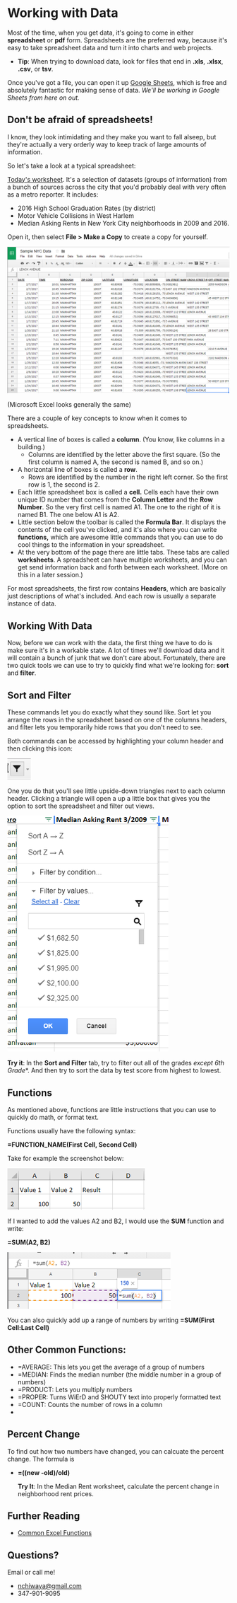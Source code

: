 # Working with Data

Most of the time, when you get data, it's going to come in either **spreadsheet** or **pdf** form. Spreadsheets are the preferred way, because it's easy to take spreadsheet data and turn it into charts and web projects.

- **Tip**: When trying to download data, look for files that end in **.xls**, **.xlsx**, **.csv**, or **tsv**. 

Once you've got a file, you can open it up [Google Sheets](https://sheets.google.com), which is free and absolutely fantastic for making sense of data. *We'll be working in Google Sheets from here on out.*

## Don't be afraid of spreadsheets!

I know, they look intimidating and they make you want to fall alseep, but they're actually a very orderly way to keep track of large amounts of information.

So let's take a look at a typical spreadsheet:

[Today's worksheet](https://docs.google.com/spreadsheets/d/16qzSpZGxTqzR2SS_tRTXJY3nUZEGNCy0ZJcwY8Yc1mg/edit?usp=sharing). It's a selection of datasets (groups of information) from a bunch of sources across the city that you'd probably deal with very often as a metro reporter. It includes:

- 2016 High School Graduation Rates (by district) 
- Motor Vehicle Collisions in West Harlem
- Median Asking Rents in New York City neighborhoods in 2009 and 2016.

Open it, then select **File > Make a Copy** to create a copy for yourself. 

![Spreadsheet Screenshot](spreadsheet.png)

(Microsoft Excel looks generally the same)

There are a couple of key concepts to know when it comes to spreadsheets.

- A vertical line of boxes is called a **column**. (You know, like columns in a building.)
  - Columns are identified by the letter above the first square. (So the first column is named A, the second is named B, and so on.)
- A horizontal line of boxes is called a **row**.
  - Rows are identified by the number in the right left corner. So the first row is 1, the second is 2.
- Each little spreadsheet box is called a **cell.** Cells each have their own unique ID number that comes from the **Column Letter** and the **Row Number**. So the very first cell is named A1. The one to the right of it is named B1. The one below A1 is A2.
- Little section below the toolbar is called the **Formula Bar**. It displays the contents of the cell you've clicked, and it's also where you can write **functions,** which are awesome little commands that you can use to do cool things to the information in your spreadsheet.
- At the very bottom of the page there are little tabs. These tabs are called **worksheets**. A spreadsheet can have multiple worksheets, and you can get send information back and forth between each worksheet. (More on this in a later session.)

For most spreadsheets, the first row contains **Headers**, which are basically just descriptions of what's included. And each row is usually a separate instance of data.

## Working With Data

Now, before we can work with the data, the first thing we have to do is make sure it's in a workable state. A lot of times we'll download data and it will contain a bunch of junk that we don't care about. Fortunately, there are two quick tools we can use to try to quickly find what we're looking for: **sort** and **filter**.

## Sort and Filter

These commands let you do exactly what they sound like. Sort let you arrange the rows in the spreadsheet based on one of the columns headers, and filter lets you temporarily hide rows that you don't need to see.

Both commands can be accessed by highlighting your column header and then clicking this icon:

![Filter Icon](filter.png)



One you do that you'll see little upside-down triangles next to each column header. Clicking a triangle will open a up a little box that gives you the option to sort the spreadsheet and filter out views.

![filter box](filter_box.png)

**Try it**: In the **Sort and Filter** tab, try to filter out all of the grades **except* 6th Grade**. And then try to sort the data by test score from highest to lowest.

## Functions

As mentioned above, functions are little instructions that you can use to quickly do math, or format text.

Functions usually have the following syntax:

**=FUNCTION_NAME(First Cell, Second Cell)**

Take for example the screenshot below:

![sum1](sum1.png)

If I wanted to add the values A2 and B2, I would use the **SUM** function and write:

**=SUM(A2, B2)**

![sum2](sum2.png)

You can also quickly add up a range of numbers by writing **=SUM(First Cell:Last Cell)**

## Other Common Functions:

- =AVERAGE: This lets you get the average of a group of numbers
- =MEDIAN: Finds the median number (the middle number in a group of numbers)
- =PRODUCT: Lets you multiply numbers
- =PROPER: Turns WiErD and SHOUTY text into properly formatted text
- =COUNT: Counts the number of rows in a column
- ​

## Percent Change 
To find out how two numbers have changed, you can calcuate the percent change. The formula is
- **=((new -old)/old)**

  **Try It**: In the Median Rent worksheet, calculate the percent change in neighborhood rent prices.



## Further Reading
- [Common Excel Functions](../resources/CommonFormulasFunctions.pdf)

## Questions?

Email or call me!
- nchiwaya@gmail.com
- 347-901-9095